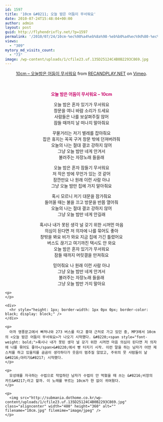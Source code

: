 ```yaml
---
id: 1597
title: '10cm &#8211; 오늘 밤은 어둠이 무서워요'
date: 2010-07-24T15:48:04+00:00
author: admin
layout: post
guid: http://flyhendrixfly.net/?p=1597
permalink: '/2010/07/24/10cm-%ec%98%a4%eb%8a%98-%eb%b0%a4%ec%9d%80-%ec%96%b4%eb%91%a0%ec%9d%b4-%eb%ac%b4%ec%84%9c%ec%9b%8c%ec%9a%94/'
views:
  - "309"
mytory_md_visits_count:
  - "73"
image: /wp-content/uploads/1/cfile23.uf.135D25124C4B0B2293C869.jpg
---
```

<div style="text-align: center;">
  </p> 
  
  <p>
    <a href="http://vimeo.com/8467537">10cm &#8211; 오늘밤은 어둠이 무서워요</a> from <a href="http://vimeo.com/recandplay">RECANDPLAY.NET</a> on <a href="http://vimeo.com">Vimeo</a>.
  </p>
  
  <p>
    <a title="[http://recandplay.net/?page=11]로 이동합니다." target="_blank" href="http://recandplay.net/?page=11"></a><br /> <br /> <span style="color: rgb(200, 5, 106); font-weight: bold;">오늘 밤은 어둠이 무서워요 &#8211; 10cm</span>
  </p>
</div>

<div style="text-align: center;">
  오늘 밤은 혼자 있기가 무서워요<br /> 창문을 여니 바람 소리가 드세요<br /> 사람들은 나를 보살펴주질 않어<br /> 잠들 때까지 날 떠나지 말아줘요</p> 
  
  <p>
    꾸물거리는 저기 벌레를 잡아줘요<br /> 잡은 휴지는 꼭꼭 구겨 창문 밖에 던져버려줘<br /> 오늘의 나는 절대 결코 강하지 않어<br /> 그냥 오늘 밤만 네게 안겨서<br /> 불러주는 자장노래 들을래
  </p>
  
  <p>
    오늘 밤은 혼자 잠들기 무서워요<br /> 저 작은 방에 무언가 있는 것 같어<br /> 잠깐만요 나 원래 이런 사람 아냐<br /> 그냥 오늘 밤만 집에 가지 말아줘요
  </p>
  
  <p>
    혹시 모르니 저기 대문을 잠가줘요<br /> 들어올 때는 불을 끄고 방문을 반쯤 열어줘<br /> 오늘의 나는 절대 결코 강하지 않어<br /> 그냥 오늘 밤만 네게 안길래
  </p>
  
  <p>
    혹시나 내가 못된 생각 널 갖기 위한 시꺼먼 마음<br /> 의심이 된다면 저 의자에 나를 묶어도 좋아<br /> 창밖을 봐요 비가 와요 지금 집에 가긴 틀렸어요<br /> 버스도 끊기고 여기까진 택시도 안 와요<br /> 오늘 밤은 혼자 있기가 무서워요<br /> 잠들 때까지 머릿결을 만져줘요
  </p>
  
  <p>
    믿어줘요 나 원래 이런 사람 아냐<br /> 그냥 오늘 밤만 네게 안겨서<br /> 불러주는 자장노래 들을래<br /> 그냥 오늘 밤만 가지 말아요 </div> 
    
    <p>
    </p>
    
    <div>
      <hr style="height: 1px; border-width: 1px 0px 0px; border-color: black; display: block;" />
    </div>
    
    <p>
      아까 영풍문고에서 빠져나와 273 버스를 타고 홍대 근처로 가고 있던 중, MP3에서 10cm의 <오늘 밤은 어둠이 무서워요>가 나오기 시작했다. &#8220;<span style="font-weight: bold;">혹시나 내가 못된 생각 널 갖기 위한 시꺼먼 마음 의심이 된다면 저 의자에 나를 묶어도 좋아</span>&#8220;에서 빵 터지기 시작. 이런 말을 하는 남자가 어떤 제스처를 하고 있을지를 곰곰이 생각하다가 웃음이 멈추질 않았고, 주위의 뭇 사람들이 날 &#8216;야리기&#8217; 시작했다.
    </p>
    
    <p>
      모성애를 자극하는 수법으로 작업하던 남자가 수법이 안 먹혔을 때 쓰는 &#8216;비장의 카드&#8217;라고 할까. 이 노래를 부르는 10cm가 한 없이 귀여웠다.
    </p>
    
    <p>
      <img src="http://submania.dothome.co.kr/wp-content/uploads/1/cfile23.uf.135D25124C4B0B2293C869.jpg" class="aligncenter" width="480" height="360" alt="" filename="10cm.jpg" filemime="image/jpeg" />
    </p>